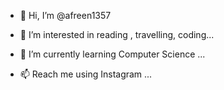 - 👋 Hi, I’m @afreen1357
- 👀 I’m interested in reading , travelling, coding...
- 🌱 I’m currently learning Computer Science ...

- 📫 Reach me using Instagram ...

<!---
afreen1357/afreen1357 is a ✨ special ✨ repository because its `README.md` (this file) appears on your GitHub profile.
You can click the Preview link to take a look at your changes.
--->
